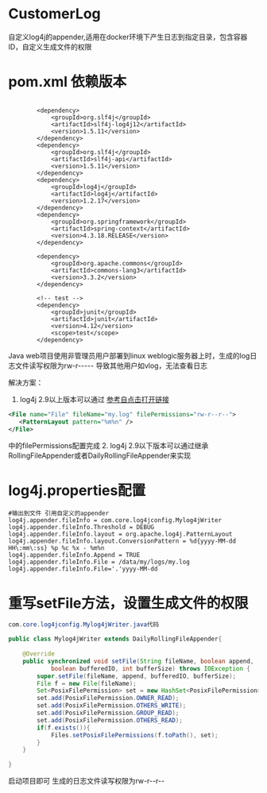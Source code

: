 # CustomerLog
自定义log4j的appender,适用在docker环境下产生日志到指定目录，包含容器ID，自定义生成文件的权限

# pom.xml 依赖版本

```maven

        <dependency>
            <groupId>org.slf4j</groupId>
            <artifactId>slf4j-log4j12</artifactId>
            <version>1.5.11</version>
        </dependency>
        <dependency>
            <groupId>org.slf4j</groupId>
            <artifactId>slf4j-api</artifactId>
            <version>1.5.11</version>
        </dependency>
        <dependency>
            <groupId>log4j</groupId>
            <artifactId>log4j</artifactId>
            <version>1.2.17</version>
        </dependency>
        <dependency>
            <groupId>org.springframework</groupId>
            <artifactId>spring-context</artifactId>
            <version>4.3.18.RELEASE</version>
        </dependency>

        <dependency>
            <groupId>org.apache.commons</groupId>
            <artifactId>commons-lang3</artifactId>
            <version>3.3.2</version>
        </dependency>

        <!-- test -->
        <dependency>
            <groupId>junit</groupId>
            <artifactId>junit</artifactId>
            <version>4.12</version>
            <scope>test</scope>
        </dependency>

```


Java web项目使用非管理员用户部署到linux weblogic服务器上时，生成的log日志文件读写权限为rw-r-----
导致其他用户如vlog，无法查看日志

解决方案：

1. log4j 2.9以上版本可以通过 [参考自点击打开链接](https://www.cnblogs.com/tootwo2/p/7679443.html)
```xml
<File name="File" fileName="my.log" filePermissions="rw-r--r--">
   <PatternLayout pattern="%m%n" />
</File>
```
中的filePermissions配置完成
2. log4j 2.9以下版本可以通过继承RollingFileAppender或者DailyRollingFileAppender来实现

# log4j.properties配置
```properties
#输出到文件 引用自定义的appender
log4j.appender.fileInfo = com.core.log4jconfig.Mylog4jWriter
log4j.appender.fileInfo.Threshold = DEBUG 
log4j.appender.fileInfo.layout = org.apache.log4j.PatternLayout 
log4j.appender.fileInfo.layout.ConversionPattern = %d{yyyy-MM-dd HH\:mm\:ss} %p %c %x - %m%n
log4j.appender.fileInfo.Append = TRUE 
log4j.appender.fileInfo.File = /data/my/logs/my.log 
log4j.appender.fileInfo.File='.'yyyy-MM-dd
```
# 重写setFile方法，设置生成文件的权限
```java 
com.core.log4jconfig.Mylog4jWriter.java代码

public class Mylog4jWriter extends DailyRollingFileAppender{
	
	@Override
	public synchronized void setFile(String fileName, boolean append,
			boolean bufferedIO, int bufferSize) throws IOException {
		super.setFile(fileName, append, bufferedIO, bufferSize);
		File f = new File(fileName);
		Set<PosixFilePermission> set = new HashSet<PosixFilePermission>();
		set.add(PosixFilePermission.OWNER_READ);
		set.add(PosixFilePermission.OTHERS_WRITE);
		set.add(PosixFilePermission.GROUP_READ);
		set.add(PosixFilePermission.OTHERS_READ);
		if(f.exists()){
			Files.setPosixFilePermissions(f.toPath(), set);
		}
	}
 
}
```
启动项目即可
生成的日志文件读写权限为rw-r--r--
